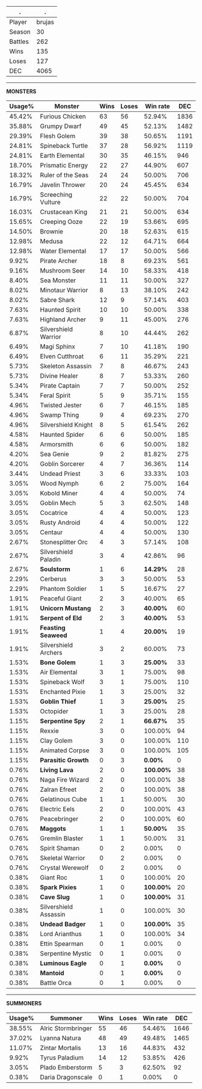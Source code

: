 .|.
|-|-
Player|brujas
Season|30
Battles|262
Wins|135
Loses|127
DEC|4065

---
**MONSTERS**

Usage%|Monster|Wins|Loses|Win rate|DEC|
-|-|-|-|-|-|
45.42%|Furious Chicken|63|56|52.94%|1836|
35.88%|Grumpy Dwarf|49|45|52.13%|1482|
29.39%|Flesh Golem|39|38|50.65%|1191|
24.81%|Spineback Turtle|37|28|56.92%|1119|
24.81%|Earth Elemental|30|35|46.15%|946|
18.70%|Prismatic Energy|22|27|44.90%|607|
18.32%|Ruler of the Seas|24|24|50.00%|706|
16.79%|Javelin Thrower|20|24|45.45%|634|
16.79%|Screeching Vulture|22|22|50.00%|704|
16.03%|Crustacean King|21|21|50.00%|634|
15.65%|Creeping Ooze|22|19|53.66%|695|
14.50%|Brownie|20|18|52.63%|615|
12.98%|Medusa|22|12|64.71%|664|
12.98%|Water Elemental|17|17|50.00%|566|
9.92%|Pirate Archer|18|8|69.23%|561|
9.16%|Mushroom Seer|14|10|58.33%|418|
8.40%|Sea Monster|11|11|50.00%|327|
8.02%|Minotaur Warrior|8|13|38.10%|242|
8.02%|Sabre Shark|12|9|57.14%|403|
7.63%|Haunted Spirit|10|10|50.00%|338|
7.63%|Highland Archer|9|11|45.00%|276|
6.87%|Silvershield Warrior|8|10|44.44%|262|
6.49%|Magi Sphinx|7|10|41.18%|190|
6.49%|Elven Cutthroat|6|11|35.29%|221|
5.73%|Skeleton Assassin|7|8|46.67%|243|
5.73%|Divine Healer|8|7|53.33%|260|
5.34%|Pirate Captain|7|7|50.00%|252|
5.34%|Feral Spirit|5|9|35.71%|155|
4.96%|Twisted Jester|6|7|46.15%|185|
4.96%|Swamp Thing|9|4|69.23%|270|
4.96%|Silvershield Knight|8|5|61.54%|262|
4.58%|Haunted Spider|6|6|50.00%|185|
4.58%|Armorsmith|6|6|50.00%|182|
4.20%|Sea Genie|9|2|81.82%|275|
4.20%|Goblin Sorcerer|4|7|36.36%|114|
3.44%|Undead Priest|3|6|33.33%|103|
3.05%|Wood Nymph|6|2|75.00%|164|
3.05%|Kobold Miner|4|4|50.00%|74|
3.05%|Goblin Mech|5|3|62.50%|148|
3.05%|Cocatrice|4|4|50.00%|123|
3.05%|Rusty Android|4|4|50.00%|122|
3.05%|Centaur|4|4|50.00%|130|
2.67%|Stonesplitter Orc|4|3|57.14%|108|
2.67%|Silvershield Paladin|3|4|42.86%|96|
2.67%|**Soulstorm**|1|6|**14.29%**|28|
2.29%|Cerberus|3|3|50.00%|53|
2.29%|Phantom Soldier|1|5|16.67%|27|
1.91%|Peaceful Giant|2|3|40.00%|65|
1.91%|**Unicorn Mustang**|2|3|**40.00%**|60|
1.91%|**Serpent of Eld**|2|3|**40.00%**|53|
1.91%|**Feasting Seaweed**|1|4|**20.00%**|19|
1.91%|Silvershield Archers|3|2|60.00%|73|
1.53%|**Bone Golem**|1|3|**25.00%**|33|
1.53%|Air Elemental|3|1|75.00%|98|
1.53%|Spineback Wolf|3|1|75.00%|110|
1.53%|Enchanted Pixie|1|3|25.00%|32|
1.53%|**Goblin Thief**|1|3|**25.00%**|25|
1.53%|Octopider|1|3|25.00%|28|
1.15%|**Serpentine Spy**|2|1|**66.67%**|35|
1.15%|Rexxie|3|0|100.00%|94|
1.15%|Clay Golem|3|0|100.00%|110|
1.15%|Animated Corpse|3|0|100.00%|105|
1.15%|**Parasitic Growth**|0|3|**0.00%**|0|
0.76%|**Living Lava**|2|0|**100.00%**|38|
0.76%|Naga Fire Wizard|2|0|100.00%|38|
0.76%|Zalran Efreet|2|0|100.00%|38|
0.76%|Gelatinous Cube|1|1|50.00%|30|
0.76%|Electric Eels|2|0|100.00%|43|
0.76%|Peacebringer|2|0|100.00%|60|
0.76%|**Maggots**|1|1|**50.00%**|35|
0.76%|Gremlin Blaster|1|1|50.00%|31|
0.76%|Spirit Shaman|0|2|0.00%|0|
0.76%|Skeletal Warrior|0|2|0.00%|0|
0.76%|Crystal Werewolf|0|2|0.00%|0|
0.38%|Giant Roc|1|0|100.00%|20|
0.38%|**Spark Pixies**|1|0|**100.00%**|20|
0.38%|**Cave Slug**|1|0|**100.00%**|31|
0.38%|Silvershield Assassin|1|0|100.00%|30|
0.38%|**Undead Badger**|1|0|**100.00%**|35|
0.38%|Lord Arianthus|1|0|100.00%|34|
0.38%|Ettin Spearman|0|1|0.00%|0|
0.38%|Serpentine Mystic|0|1|0.00%|0|
0.38%|**Luminous Eagle**|0|1|**0.00%**|0|
0.38%|**Mantoid**|0|1|**0.00%**|0|
0.38%|Battle Orca|0|1|0.00%|0|

---
**SUMMONERS**

Usage%|Summoner|Wins|Loses|Win rate|DEC|
-|-|-|-|-|-|
38.55%|Alric Stormbringer|55|46|54.46%|1646|
37.02%|Lyanna Natura|48|49|49.48%|1465|
11.07%|Zintar Mortalis|13|16|44.83%|432|
9.92%|Tyrus Paladium|14|12|53.85%|426|
3.05%|Plado Emberstorm|5|3|62.50%|92|
0.38%|Daria Dragonscale|0|1|0.00%|0|
